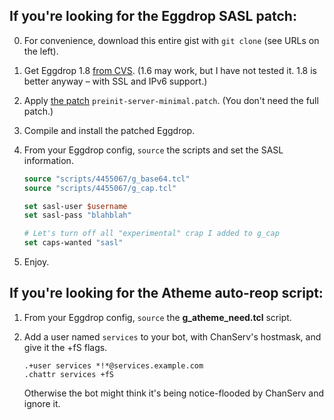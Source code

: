 ## If you're looking for the Eggdrop SASL patch:

 0. For convenience, download this entire gist with `git clone` (see URLs on the left).

 1. Get Eggdrop 1.8 [from CVS][eggcvs]. (1.6 may work, but I have not tested it. 1.8 is better anyway – with SSL and IPv6 support.)

 2. Apply [the patch][patch] `preinit-server-minimal.patch`. (You don't need the full patch.)

 3. Compile and install the patched Eggdrop.

 4. From your Eggdrop config, `source` the scripts and set the SASL information.

    ```tcl
    source "scripts/4455067/g_base64.tcl"
    source "scripts/4455067/g_cap.tcl"

    set sasl-user $username
    set sasl-pass "blahblah"

    # Let's turn off all "experimental" crap I added to g_cap
    set caps-wanted "sasl"
    ```

 5. Enjoy.

## If you're looking for the Atheme auto-reop script:

 1. From your Eggdrop config, `source` the **g_atheme_need.tcl** script.

 2. Add a user named `services` to your bot, with ChanServ's hostmask, and give it the +fS flags.

        .+user services *!*@services.example.com
        .chattr services +fS

    Otherwise the bot might think it's being notice-flooded by ChanServ and ignore it.

[eggcvs]: http://www.eggheads.org/devel/
[xpatch]: https://gist.github.com/4455067#file-preinit-server-minimal-patch
[patch]: #file-preinit-server-minimal-patch
